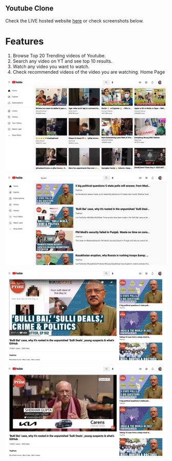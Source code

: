 
## Youtube Clone

Check the LIVE hosted website [here](https://youtube-pranavdalvi9.vercel.app/) or check screenshots below.

# Features

1. Browse Top 20 Trending videos of Youtube.
2. Search any video on YT and see top 10 results.
3. Watch any video you want to watch.
4. Check recommended videos of the video you are watching.
Home Page
<!-- <p>Home Page<p> -->
![](https://raw.githubusercontent.com/vibrantachintya/youtube-clone/master/images/youtube_clone_ss_1.png)
<!--  <p>Payment Page<p> -->
![](https://raw.githubusercontent.com/vibrantachintya/youtube-clone/master/images/youtube_clone_ss_2.png)
<!--    <p>Payment Page<p> -->
![](https://raw.githubusercontent.com/vibrantachintya/youtube-clone/master/images/youtube_clone_ss_3.png)
<!--      <p>Payment Page<p> -->
![](https://raw.githubusercontent.com/vibrantachintya/youtube-clone/master/images/youtube_clone_ss_4.png)
